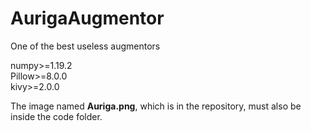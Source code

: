 # AurigaAugmentor
One of the best useless augmentors

numpy>=1.19.2  
Pillow>=8.0.0  
kivy>=2.0.0  

The image named **Auriga.png**, which is in the repository, must also be inside the code folder.  
